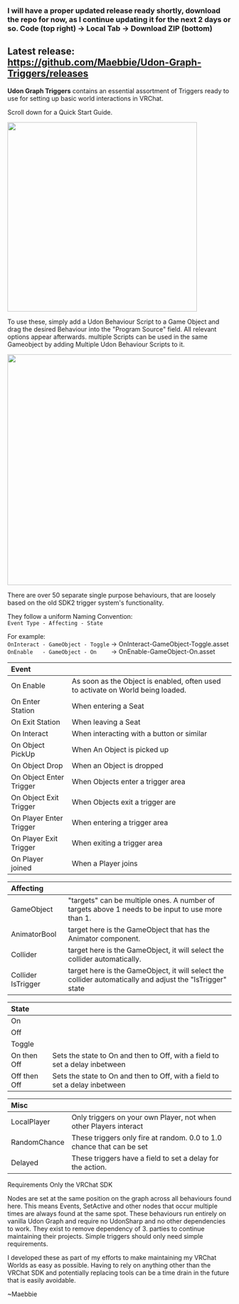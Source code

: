 ### I will have a proper updated release ready shortly, download the repo for now, as I continue updating it for the next 2 days or so. Code (top right) -> Local Tab -> Download ZIP (bottom)
## **Latest release: https://github.com/Maebbie/Udon-Graph-Triggers/releases**

**Udon Graph Triggers** contains an essential assortment of Triggers ready to use for setting up basic world interactions in VRChat.

Scroll down for a Quick Start Guide.

<img src="https://github.com/user-attachments/assets/6a05e8db-eacf-444a-9332-e670c2ac3c3f" width="426">

To use these, simply add a Udon Behaviour Script to a Game Object and drag the desired Behaviour into the "Program Source" field. All relevant options appear afterwards. multiple Scripts can be used in the same Gameobject by adding Multiple Udon Behaviour Scripts to it.

<img src="https://github.com/user-attachments/assets/3a05ffd3-a7ef-43e2-a7b7-6d900b129bf8" width="519">

There are over 50 separate single purpose behaviours, that are loosely based on the old SDK2 trigger system's functionality.

They follow a uniform Naming Convention:\
```Event Type - Affecting - State```

For example:\
```OnInteract - GameObject - Toggle``` -> OnInteract-GameObject-Toggle.asset\
```OnEnable   - GameObject - On    ``` -> OnEnable-GameObject-On.asset

| Event |  |
| :--- | :--- |
|On Enable | As soon as the Object is enabled, often used to activate on World being loaded.|
|On Enter Station | When entering a Seat|
|On Exit Station | When leaving a Seat|
|On Interact | When interacting with a button or similar|
|On Object PickUp | When An Object is picked up|
|On Object Drop | When an Object is dropped|
|On Object Enter Trigger | When Objects enter a trigger area|
|On Object Exit Trigger | When Objects exit a trigger are|
|On Player Enter Trigger | When entering a trigger area|
|On Player Exit Trigger | When exiting a trigger area|
|On Player joined | When a Player joins|

| Affecting |  |
| :--- | :--- |
|GameObject | "targets" can be multiple ones. A number of targets above 1 needs to be input to use more than 1.|
|AnimatorBool | target here is the GameObject that has the Animator component.|
|Collider | target here is the GameObject, it will select the collider automatically.|
|Collider IsTrigger | target here is the GameObject, it will select the collider automatically and adjust the "IsTrigger" state|

| State |  |
| :--- | :--- |
|On||
|Off||
|Toggle||
|On then Off| Sets the state to On and then to Off, with a field to set a delay inbetween|
|Off then Off| Sets the state to On and then to Off, with a field to set a delay inbetween|

| Misc |  |
| :--- | :--- |
|LocalPlayer | Only triggers on your own Player, not when other Players interact|
|RandomChance | These triggers only fire at random. 0.0 to 1.0 chance that can be set|
|Delayed | These triggers have a field to set a delay for the action.|

Requirements
Only the VRChat SDK

Nodes are set at the same position on the graph across all behaviours found here. This means Events, SetActive and other nodes that occur multiple times are always found at the same spot.
These behaviours run entirely on vanilla Udon Graph and require no UdonSharp and no other dependencies to work. They exist to remove dependency of 3. parties to continue maintaining their projects.
Simple triggers should only need simple requirements.

I developed these as part of my efforts to make maintaining my VRChat Worlds as easy as possible. Having to rely on anything other than the VRChat SDK and potentially replacing tools can be a time drain in the future that is easily avoidable.

~Maebbie
